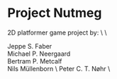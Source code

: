 # Project Nutmeg
2D platformer game project by: \ \

Jeppe S. Faber \
Michael P. Neergaard \
Bertram P. Metcalf \
Nils Müllenborn \ 
Peter C. T. Nøhr \
